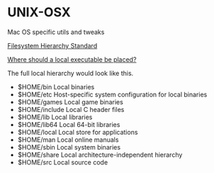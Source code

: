 # UNIX-OSX
Mac OS specific utils and tweaks

[Filesystem Hierarchy Standard](https://en.wikipedia.org/wiki/Filesystem_Hierarchy_Standard)

[Where should a local executable be placed?](https://unix.stackexchange.com/questions/36871/where-should-a-local-executable-be-placed)

The full local hierarchy would look like this.
* $HOME/bin Local binaries
* $HOME/etc Host-specific system configuration for local binaries
* $HOME/games Local game binaries
* $HOME/include Local C header files
* $HOME/lib Local libraries
* $HOME/lib64 Local 64-bit libraries
* $HOME/local Local store for applications
* $HOME/man Local online manuals
* $HOME/sbin Local system binaries
* $HOME/share Local architecture-independent hierarchy
* $HOME/src Local source code
